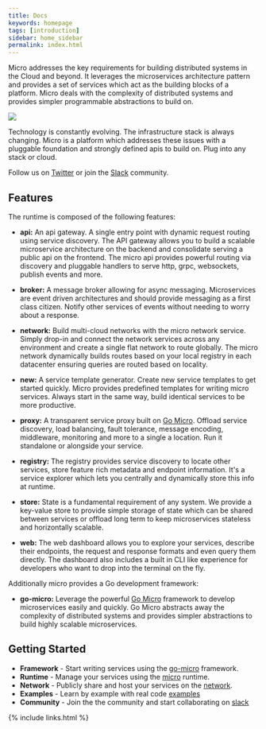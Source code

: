 ```yaml
---
title: Docs
keywords: homepage
tags: [introduction]
sidebar: home_sidebar
permalink: index.html
---
```


Micro addresses the key requirements for building distributed systems in the Cloud and beyond. It leverages the microservices
architecture pattern and provides a set of services which act as the building blocks of a platform. Micro deals
with the complexity of distributed systems and provides simpler programmable abstractions to build on.

<img src="https://micro.mu/images/runtime10.svg?load" />

Technology is constantly evolving. The infrastructure stack is always changing. Micro is a platform which
addresses these issues with a pluggable foundation and strongly defined apis to build on. Plug into any stack or cloud.

Follow us on [Twitter](https://twitter.com/microhq) or join the [Slack](https://slack.micro.mu) community.

## Features

The runtime is composed of the following features:

- **api:** An api gateway. A single entry point with dynamic request routing using service discovery. The API gateway allows you to build a scalable
microservice architecture on the backend and consolidate serving a public api on the frontend. The micro api provides powerful routing
via discovery and pluggable handlers to serve http, grpc, websockets, publish events and more.

- **broker:** A message broker allowing for async messaging. Microservices are event driven architectures and should provide messaging as a first
class citizen. Notify other services of events without needing to worry about a response.

- **network:** Build multi-cloud networks with the micro network service. Simply drop-in and connect the network services across any environment
and create a single flat network to route globally. The micro network dynamically builds routes based on your local registry in each datacenter
ensuring queries are routed based on locality.

- **new:** A service template generator. Create new service templates to get started quickly. Micro provides predefined templates for writing micro services.
Always start in the same way, build identical services to be more productive.

- **proxy:** A transparent service proxy built on [Go Micro](https://github.com/micro/go-micro). Offload service discovery, load balancing,
fault tolerance, message encoding, middleware, monitoring and more to a single a location. Run it standalone or alongside your service.

- **registry:** The registry provides service discovery to locate other services, store feature rich metadata and endpoint information. It's a
service explorer which lets you centrally and dynamically store this info at runtime.

- **store:** State is a fundamental requirement of any system. We provide a key-value store to provide simple storage of state which can be shared
between services or offload long term to keep microservices stateless and horizontally scalable.

- **web:** The web dashboard allows you to explore your services, describe their endpoints, the request and response formats and even
query them directly. The dashboard also includes a built in CLI like experience for developers who want to drop into the terminal on the fly.

Additionally micro provides a Go development framework:

- **go-micro:** Leverage the powerful [Go Micro](https://github.com/micro/go-micro) framework to develop microservices easily and quickly.
Go Micro abstracts away the complexity of distributed systems and provides simpler abstractions to build highly scalable microservices.

## Getting Started

- **Framework** - Start writing services using the [go-micro](framework.html) framework.
- **Runtime** - Manage your services using the [micro](runtime.html) runtime.
- **Network** - Publicly share and host your services on the [network](network.html).
- **Examples** - Learn by example with real code [examples](https://github.com/micro/examples)
- **Community** - Join the the community and start collaborating on [slack](https://micro.mu/community)

{% include links.html %}
